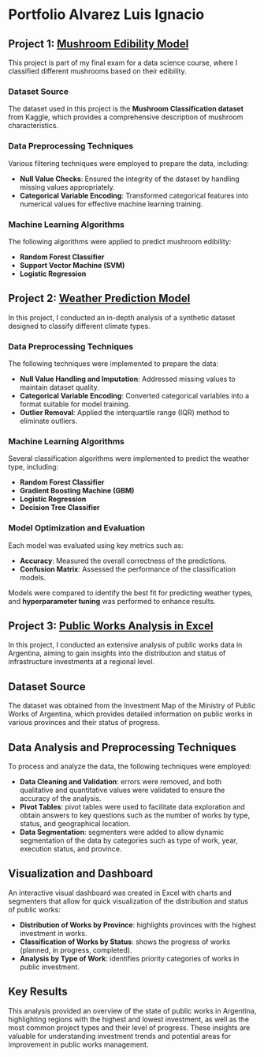 # Portfolio Alvarez Luis Ignacio

## Project 1: [Mushroom Edibility Model](https://github.com/AlvarezLI/ProjectDS-Mushrooms)  
This project is part of my final exam for a data science course, where I classified different mushrooms based on their edibility.

### Dataset Source
The dataset used in this project is the **Mushroom Classification dataset** from Kaggle, which provides a comprehensive description of mushroom characteristics.

### Data Preprocessing Techniques
Various filtering techniques were employed to prepare the data, including:
- **Null Value Checks**: Ensured the integrity of the dataset by handling missing values appropriately.
- **Categorical Variable Encoding**: Transformed categorical features into numerical values for effective machine learning training.

### Machine Learning Algorithms
The following algorithms were applied to predict mushroom edibility:
- **Random Forest Classifier**
- **Support Vector Machine (SVM)**
- **Logistic Regression**

## Project 2: [Weather Prediction Model](https://github.com/AlvarezLI/ProyectoDSII_ParteI)  
In this project, I conducted an in-depth analysis of a synthetic dataset designed to classify different climate types.

### Data Preprocessing Techniques
The following techniques were implemented to prepare the data:
- **Null Value Handling and Imputation**: Addressed missing values to maintain dataset quality.
- **Categorical Variable Encoding**: Converted categorical variables into a format suitable for model training.
- **Outlier Removal**: Applied the interquartile range (IQR) method to eliminate outliers.

### Machine Learning Algorithms
Several classification algorithms were implemented to predict the weather type, including:
- **Random Forest Classifier**
- **Gradient Boosting Machine (GBM)**
- **Logistic Regression**
- **Decision Tree Classifier**

### Model Optimization and Evaluation
Each model was evaluated using key metrics such as:
- **Accuracy**: Measured the overall correctness of the predictions.
- **Confusion Matrix**: Assessed the performance of the classification models.

Models were compared to identify the best fit for predicting weather types, and **hyperparameter tuning** was performed to enhance results.

## Project 3: [Public Works Analysis in Excel](https://github.com/AlvarezLI/Project_PublicWorks) 

In this project, I conducted an extensive analysis of public works data in Argentina, aiming to gain insights into the distribution and status of infrastructure investments at a regional level.

## Dataset Source
The dataset was obtained from the Investment Map of the Ministry of Public Works of Argentina, which provides detailed information on public works in various provinces and their status of progress.

## Data Analysis and Preprocessing Techniques
To process and analyze the data, the following techniques were employed:

- **Data Cleaning and Validation**: errors were removed, and both qualitative and quantitative values were validated to ensure the accuracy of the analysis.
- **Pivot Tables**: pivot tables were used to facilitate data exploration and obtain answers to key questions such as the number of works by type, status, and geographical location.
- **Data Segmentation**: segmenters were added to allow dynamic segmentation of the data by categories such as type of work, year, execution status, and province.

## Visualization and Dashboard
An interactive visual dashboard was created in Excel with charts and segmenters that allow for quick visualization of the distribution and status of public works:

- **Distribution of Works by Province**: highlights provinces with the highest investment in works.
- **Classification of Works by Status**: shows the progress of works (planned, in progress, completed).
- **Analysis by Type of Work**: identifies priority categories of works in public investment.

## Key Results
This analysis provided an overview of the state of public works in Argentina, highlighting regions with the highest and lowest investment, as well as the most common project types and their level of progress. These insights are valuable for understanding investment trends and potential areas for improvement in public works management.

